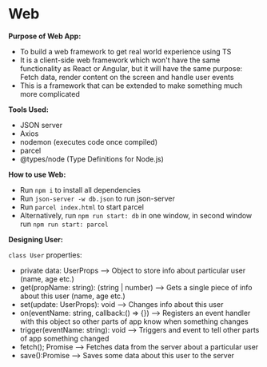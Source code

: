 # Web

**Purpose of Web App:**

- To build a web framework to get real world experience using TS
- It is a client-side web framework which won't have the same functionality as React or Angular, but it will have the same purpose: Fetch data, render content on the screen and handle user events
- This is a framework that can be extended to make something much more complicated

**Tools Used:**

- JSON server
- Axios
- nodemon (executes code once compiled)
- parcel
- @types/node (Type Definitions for Node.js)

**How to use Web:**

- Run `npm i` to install all dependencies
- Run `json-server -w db.json` to run json-server
- Run `parcel index.html` to start parcel
- Alternatively, run `npm run start: db` in one window, in second window run `npm run start: parcel`

**Designing User:**

`class User` properties:

 - private data: UserProps --> Object to store info about particular user (name, age etc.)
 - get(propName: string): (string | number) --> Gets a single piece of info about this user (name, age etc.)
 - set(update: UserProps): void --> Changes info about this user
 - on(eventName: string, callback:() => {}) --> Registers an event handler with this object so other parts of app know when something changes
 - trigger(eventName: string): void --> Triggers and event to tell other parts of app something changed
 - fetch(); Promise --> Fetches data from the server about a particular user
 - save():Promise --> Saves some data about this user to the server


